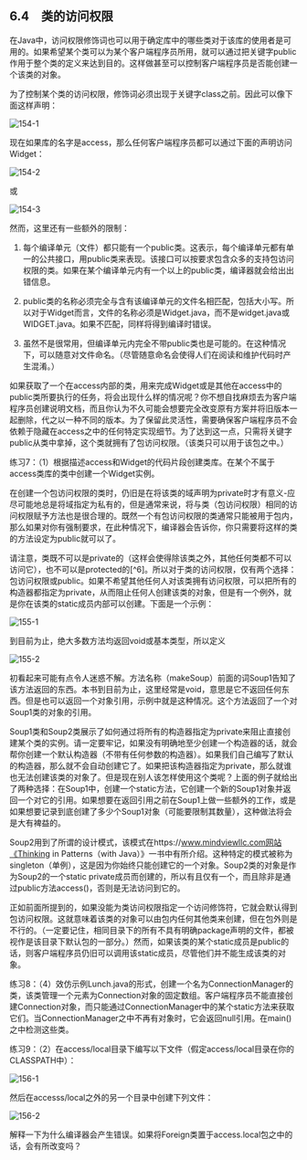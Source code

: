 ## 6.4　类的访问权限

在Java中，访问权限修饰词也可以用于确定库中的哪些类对于该库的使用者是可用的。如果希望某个类可以为某个客户端程序员所用，就可以通过把关键字public作用于整个类的定义来达到目的。这样做甚至可以控制客户端程序员是否能创建一个该类的对象。

为了控制某个类的访问权限，修饰词必须出现于关键字class之前。因此可以像下面这样声明：

![154-1](../Images/image02816.jpeg)

现在如果库的名字是access，那么任何客户端程序员都可以通过下面的声明访问Widget：

![154-2](../Images/image02817.jpeg)

或

![154-3](../Images/image02818.jpeg)

然而，这里还有一些额外的限制：

1. 每个编译单元（文件）都只能有一个public类。这表示，每个编译单元都有单一的公共接口，用public类来表现。该接口可以按要求包含众多的支持包访问权限的类。如果在某个编译单元内有一个以上的public类，编译器就会给出出错信息。

2. public类的名称必须完全与含有该编译单元的文件名相匹配，包括大小写。所以对于Widget而言，文件的名称必须是Widget.java，而不是widget.java或WIDGET.java。如果不匹配，同样将得到编译时错误。

3. 虽然不是很常用，但编译单元内完全不带public类也是可能的。在这种情况下，可以随意对文件命名。（尽管随意命名会使得人们在阅读和维护代码时产生混淆。）

如果获取了一个在access内部的类，用来完成Widget或是其他在access中的public类所要执行的任务，将会出现什么样的情况呢？你不想自找麻烦去为客户端程序员创建说明文档，而且你认为不久可能会想要完全改变原有方案并将旧版本一起删除，代之以一种不同的版本。为了保留此灵活性，需要确保客户端程序员不会依赖于隐藏在access之中的任何特定实现细节。为了达到这一点，只需将关键字public从类中拿掉，这个类就拥有了包访问权限。（该类只可以用于该包之中。）

练习7：（1）根据描述access和Widget的代码片段创建类库。在某个不属于access类库的类中创建一个Widget实例。

在创建一个包访问权限的类时，仍旧是在将该类的域声明为private时才有意义-应尽可能地总是将域指定为私有的，但是通常来说，将与类（包访问权限）相同的访问权限赋予方法也是很合理的。既然一个有包访问权限的类通常只能被用于包内，那么如果对你有强制要求，在此种情况下，编译器会告诉你，你只需要将这样的类的方法设定为public就可以了。

请注意，类既不可以是private的（这样会使得除该类之外，其他任何类都不可以访问它），也不可以是protected的[^6]。所以对于类的访问权限，仅有两个选择：包访问权限或public。如果不希望其他任何人对该类拥有访问权限，可以把所有的构造器都指定为private，从而阻止任何人创建该类的对象，但是有一个例外，就是你在该类的static成员内部可以创建。下面是一个示例：

![155-1](../Images/image02819.jpeg)

到目前为止，绝大多数方法均返回void或基本类型，所以定义

![155-2](../Images/image02820.jpeg)

初看起来可能有点令人迷惑不解。方法名称（makeSoup）前面的词Soup1告知了该方法返回的东西。本书到目前为止，这里经常是void，意思是它不返回任何东西。但是也可以返回一个对象引用，示例中就是这种情况。这个方法返回了一个对Soup1类的对象的引用。

Soup1类和Soup2类展示了如何通过将所有的构造器指定为private来阻止直接创建某个类的实例。请一定要牢记，如果没有明确地至少创建一个构造器的话，就会帮你创建一个默认构造器（不带有任何参数的构造器）。如果我们自己编写了默认的构造器，那么就不会自动创建它了。如果把该构造器指定为private，那么就谁也无法创建该类的对象了。但是现在别人该怎样使用这个类呢？上面的例子就给出了两种选择：在Soup1中，创建一个static方法，它创建一个新的Soup1对象并返回一个对它的引用。如果想要在返回引用之前在Soup1上做一些额外的工作，或是如果想要记录到底创建了多少个Soup1对象（可能要限制其数量），这种做法将会是大有裨益的。

Soup2用到了所谓的设计模式，该模式在https://www.mindviewllc.com网站《Thinking in Patterns（with Java）》一书中有所介绍。这种特定的模式被称为singleton（单例），这是因为你始终只能创建它的一个对象。Soup2类的对象是作为Soup2的一个static private成员而创建的，所以有且仅有一个，而且除非是通过public方法access()，否则是无法访问到它的。

正如前面所提到的，如果没能为类访问权限指定一个访问修饰符，它就会默认得到包访问权限。这就意味着该类的对象可以由包内任何其他类来创建，但在包外则是不行的。（一定要记住，相同目录下的所有不具有明确package声明的文件，都被视作是该目录下默认包的一部分。）然而，如果该类的某个static成员是public的话，则客户端程序员仍旧可以调用该static成员，尽管他们并不能生成该类的对象。

练习8：（4）效仿示例Lunch.java的形式，创建一个名为ConnectionManager的类，该类管理一个元素为Connection对象的固定数组。客户端程序员不能直接创建Connection对象，而只能通过ConnectionManager中的某个static方法来获取它们。当ConnectionManager之中不再有对象时，它会返回null引用。在main()之中检测这些类。

练习9：（2）在access/local目录下编写以下文件（假定access/local目录在你的CLASSPATH中）：

![156-1](../Images/image02821.jpeg)

然后在accesss/local之外的另一个目录中创建下列文件：

![156-2](../Images/image02822.jpeg)

解释一下为什么编译器会产生错误。如果将Foreign类置于access.local包之中的话，会有所改变吗？
